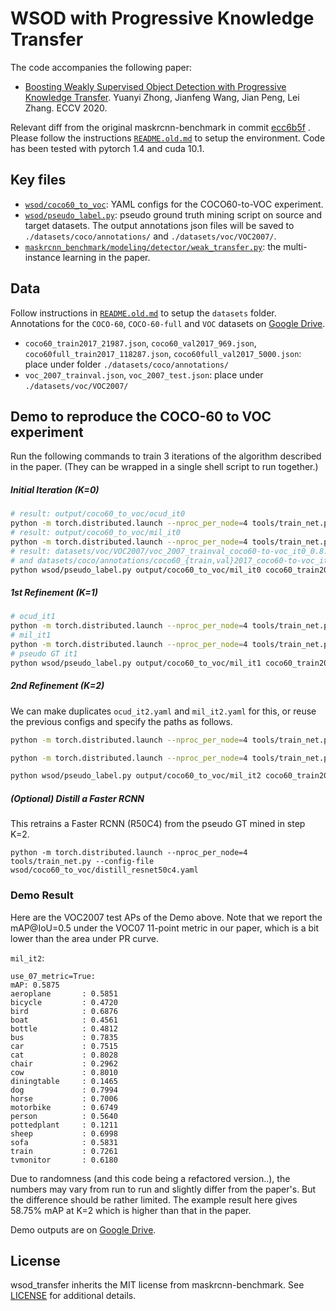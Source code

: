 # WSOD with Progressive Knowledge Transfer

The code accompanies the following paper:

* [Boosting Weakly Supervised Object Detection with Progressive Knowledge Transfer](http://arxiv.org/abs/2007.07986). Yuanyi Zhong, Jianfeng Wang, Jian Peng, Lei Zhang. ECCV 2020.

Relevant diff from the original maskrcnn-benchmark in commit [ecc6b5f](https://github.com/mikuhatsune/wsod_transfer/commit/ecc6b5f82f67a4293fe7b201aabfcc759626a82b) .
Please follow the instructions [`README.old.md`](README.old.md) to setup the environment. Code has been tested with pytorch 1.4 and cuda 10.1.

## Key files

- [`wsod/coco60_to_voc`](wsod/coco60_to_voc): YAML configs for the COCO60-to-VOC experiment.
- [`wsod/pseudo_label.py`](wsod/pseudo_label.py): pseudo ground truth mining script on source and target datasets. The output annotations json files will be saved to `./datasets/coco/annotations/` and `./datasets/voc/VOC2007/`.
- [`maskrcnn_benchmark/modeling/detector/weak_transfer.py`](maskrcnn_benchmark/modeling/detector/weak_transfer.py): the multi-instance learning in the paper.

## Data

Follow instructions in [`README.old.md`](README.old.md) to setup the `datasets` folder. Annotations for the `COCO-60`, `COCO-60-full` and `VOC` datasets on [Google Drive](https://drive.google.com/drive/folders/1SrDVRttw6K6xSBJFwu0JnFU6YnEJQaDN?usp=sharing).

- `coco60_train2017_21987.json`, `coco60_val2017_969.json`, `coco60full_train2017_118287.json`, `coco60full_val2017_5000.json`: place under folder `./datasets/coco/annotations/`
- `voc_2007_trainval.json`, `voc_2007_test.json`: place under `./datasets/voc/VOC2007/`

## Demo to reproduce the COCO-60 to VOC experiment

Run the following commands to train 3 iterations of the algorithm described in the paper. (They can be wrapped in a single shell script to run together.)

##### Initial Iteration (K=0)

```bash
# result: output/coco60_to_voc/ocud_it0
python -m torch.distributed.launch --nproc_per_node=4 tools/train_net.py --config-file wsod/coco60_to_voc/ocud_it0.yaml
# result: output/coco60_to_voc/mil_it0
python -m torch.distributed.launch --nproc_per_node=4 tools/train_net.py --config-file wsod/coco60_to_voc/mil_it0.yaml
# result: datasets/voc/VOC2007/voc_2007_trainval_coco60-to-voc_it0_0.8.json
# and datasets/coco/annotations/coco60_{train,val}2017_coco60-to-voc_it0_0.8
python wsod/pseudo_label.py output/coco60_to_voc/mil_it0 coco60_train2017_21987 coco60_val2017_969 coco60-to-voc 0 0.8 | tee output/coco60_to_voc/mil_it0/pseudo.txt
```

##### 1st Refinement (K=1)

```bash
# ocud_it1
python -m torch.distributed.launch --nproc_per_node=4 tools/train_net.py --config-file wsod/coco60_to_voc/ocud_it1.yaml --start_iter 0
# mil_it1
python -m torch.distributed.launch --nproc_per_node=4 tools/train_net.py --config-file wsod/coco60_to_voc/mil_it1.yaml --start_iter 0
# pseudo GT it1
python wsod/pseudo_label.py output/coco60_to_voc/mil_it1 coco60_train2017_21987 coco60_val2017_969 coco60-to-voc 1 0.8 | tee output/coco60_to_voc/mil_it1/pseudo.txt
```

##### 2nd Refinement (K=2)

We can make duplicates `ocud_it2.yaml` and `mil_it2.yaml` for this, or reuse the previous configs and specify the paths as follows.

```bash
python -m torch.distributed.launch --nproc_per_node=4 tools/train_net.py --config-file wsod/coco60_to_voc/ocud_it1.yaml --start_iter 0 OUTPUT_DIR "output/coco60_to_voc/ocud_it2" MODEL.WEIGHT "output/coco60_to_voc/ocud_it1/model_final.pth" DATASETS.TRAIN "('coco60_train2017_coco60-to-voc_it1_0.8','coco60_val2017_coco60-to-voc_it1_0.8','voc_2007_trainval_coco60-to-voc_it1_0.8_cocostyle')"

python -m torch.distributed.launch --nproc_per_node=4 tools/train_net.py --config-file wsod/coco60_to_voc/mil_it1.yaml --start_iter 0 OUTPUT_DIR "output/coco60_to_voc/mil_it2" MODEL.WEIGHT "output/coco60_to_voc/mil_it1/model_final.pth" WEAK.CFG2 "output/coco60_to_voc/ocud_it2/config.yml"

python wsod/pseudo_label.py output/coco60_to_voc/mil_it2 coco60_train2017_21987 coco60_val2017_969 coco60-to-voc 2 0.8 | tee output/coco60_to_voc/mil_it2/pseudo.txt
```

##### (Optional) Distill a Faster RCNN

This retrains a Faster RCNN (R50C4) from the pseudo GT mined in step K=2.

```
python -m torch.distributed.launch --nproc_per_node=4 tools/train_net.py --config-file wsod/coco60_to_voc/distill_resnet50c4.yaml
```

### Demo Result

Here are the VOC2007 test APs of the Demo above. Note that we report the mAP@IoU=0.5 under the VOC07 11-point metric in our paper, which is a bit lower than the area under PR curve.

`mil_it2`:

```
use_07_metric=True:
mAP: 0.5875
aeroplane       : 0.5851
bicycle         : 0.4720
bird            : 0.6876
boat            : 0.4561
bottle          : 0.4812
bus             : 0.7835
car             : 0.7515
cat             : 0.8028
chair           : 0.2962
cow             : 0.8010
diningtable     : 0.1465
dog             : 0.7994
horse           : 0.7006
motorbike       : 0.6749
person          : 0.5640
pottedplant     : 0.1211
sheep           : 0.6998
sofa            : 0.5831
train           : 0.7261
tvmonitor       : 0.6180
```

Due to randomness (and this code being a refactored version..), the numbers may vary from run to run and slightly differ from the paper's. But the difference should be rather limited. The example result here gives 58.75% mAP at K=2 which is higher than that in the paper.

Demo outputs are on [Google Drive](https://drive.google.com/drive/folders/1SrDVRttw6K6xSBJFwu0JnFU6YnEJQaDN?usp=sharing).

## License
wsod_transfer inherits the MIT license from maskrcnn-benchmark. See [LICENSE](LICENSE) for additional details.
